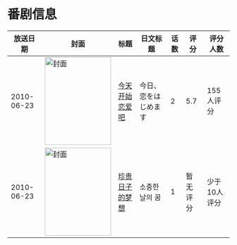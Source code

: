 # 番剧信息

|放送日期|封面|标题|日文标题|话数|评分|评分人数|
|---|---|---|---|---|---|---|
|2010-06-23|<img src="//lain.bgm.tv/pic/cover/c/44/82/8637_UiXq3.jpg" alt="封面" style="width:150px;height:200px;object-fit:cover;">|[今天开始恋爱吧](https://bangumi.tv/subject/8637)|今日、恋をはじめます|2|5.7|155人评分|
|2010-06-23|<img src="//lain.bgm.tv/pic/cover/c/ea/4c/45954_Qq89q.jpg" alt="封面" style="width:150px;height:200px;object-fit:cover;">|[珍贵日子的梦想](https://bangumi.tv/subject/45954)|소중한 날의 꿈|1|暂无评分|少于10人评分|
